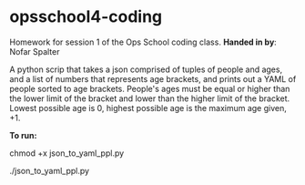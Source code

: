 # opsschool4-coding
Homework for session 1 of the Ops School coding class.
__Handed in by__: Nofar Spalter

A python scrip that takes a json comprised of tuples of people and ages, and a list of numbers that represents age brackets, and prints out a YAML of people sorted to age brackets. People's ages must be equal or higher than the lower limit of the bracket and lower than the higher limit of the bracket. Lowest possible age is 0, highest possible age is the maximum age given, +1.  

__To run:__

chmod +x json_to_yaml_ppl.py

./json_to_yaml_ppl.py
